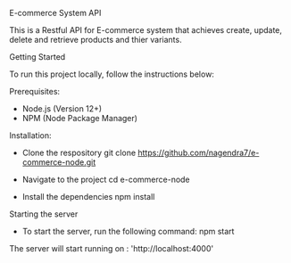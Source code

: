 E-commerce System API

This is a Restful API for E-commerce system that achieves create, update, delete and retrieve products and thier variants.

Getting Started

To run this project locally, follow the instructions below:

Prerequisites:
- Node.js (Version 12+)
- NPM (Node Package Manager)

Installation:
- Clone the respository
git clone https://github.com/nagendra7/e-commerce-node.git

- Navigate to the project
cd e-commerce-node

- Install the dependencies
npm install

Starting the server
- To start the server, run the following command:
npm start

The server will start running on : 'http://localhost:4000'





